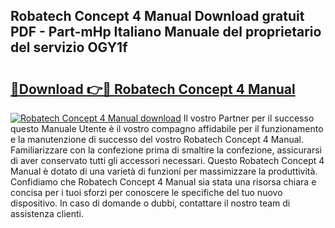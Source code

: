 ## Robatech Concept 4 Manual Download gratuit PDF - Part-mHp Italiano Manuale del proprietario del servizio OGY1f

# <h2><a href="http://dfa7dxg.blite.top/?on=Robatech+Concept+4+Manual">🔗Download 👉🔴 Robatech Concept 4 Manual</a></h2>

[![Robatech Concept 4 Manual download](https://i.imgur.com/lujVjoI.png)](http://dfa7dxg.blite.top/?on=Robatech+Concept+4+Manual)
Il vostro Partner per il successo questo Manuale Utente è il vostro compagno affidabile per il funzionamento e la manutenzione di successo del vostro Robatech Concept 4 Manual. Familiarizzare con la confezione prima di smaltire la confezione, assicurarsi di aver conservato tutti gli accessori necessari. Questo Robatech Concept 4 Manual è dotato di una varietà di funzioni per massimizzare la produttività. Confidiamo che Robatech Concept 4 Manual sia stata una risorsa chiara e concisa per i tuoi sforzi per conoscere le specifiche del tuo nuovo dispositivo. In caso di domande o dubbi, contattare il nostro team di assistenza clienti.
